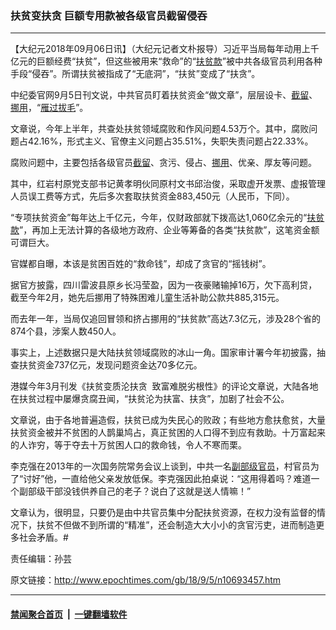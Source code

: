 ### 扶贫变扶贪 巨额专用款被各级官员截留侵吞
------------------------

<p>【大纪元2018年09月06日讯】（大纪元记者文朴报导）习近平当局每年动用上千亿元的巨额经费“扶贫”，但这些被用来“救命”的“<a href="http://www.epochtimes.com/gb/tag/%E6%89%B6%E8%B4%AB%E6%AC%BE.html">扶贫款</a>”被中共各级官员利用各种手段“侵吞”。所谓扶贫被指成了“无底洞”，“扶贫”变成了“扶贪”。</p>
<p>中纪委官网9月5日刊文说，中共官员盯着扶贫资金“做文章”，层层设卡、<a href="http://www.epochtimes.com/gb/tag/%E6%88%AA%E7%95%99.html">截留</a>、<a href="http://www.epochtimes.com/gb/tag/%E6%8C%AA%E7%94%A8.html">挪用</a>，“<a href="http://www.epochtimes.com/gb/tag/%E9%9B%81%E8%BF%87%E6%8B%94%E6%AF%9B.html">雁过拔毛</a>”。</p>
<p>文章说，今年上半年，共查处扶贫领域腐败和作风问题4.53万个。其中，腐败问题占42.16%，形式主义、官僚主义问题占35.51%，失职失责问题占22.33%。</p>
<p>腐败问题中，主要包括各级官员<a href="http://www.epochtimes.com/gb/tag/%E6%88%AA%E7%95%99.html">截留</a>、贪污、侵占、<a href="http://www.epochtimes.com/gb/tag/%E6%8C%AA%E7%94%A8.html">挪用</a>、优亲、厚友等问题。</p>
<p>其中，红岩村原党支部书记黄孝明伙同原村文书邱治俊，采取虚开发票、虚报管理人员误工费等方式，先后多次套取扶贫资金883,450元（人民币，下同）。</p>
<p>“专项扶贫资金”每年达上千亿元，今年，仅财政部就下拨高达1,060亿余元的“<a href="http://www.epochtimes.com/gb/tag/%E6%89%B6%E8%B4%AB%E6%AC%BE.html">扶贫款</a>”，再加上无法计算的各级地方政府、企业等筹备的各类“扶贫款”，这笔资金额可谓巨大。</p>
<p>官媒都自曝，本该是贫困百姓的“救命钱”，却成了贪官的“摇钱树”。</p>
<p>据官方披露，四川雷波县原乡长冯莹盈，因为一夜豪赌输掉16万，欠下高利贷，截至今年2月，她先后挪用了特殊困难儿童生活补助公款共885,315元。</p>
<p>而去年一年，当局仅追回冒领和挤占挪用的“扶贫款”高达7.3亿元，涉及28个省的874个县，涉案人数450人。</p>
<p>事实上，上述数据只是大陆扶贫领域腐败的冰山一角。国家审计署今年初披露，抽查扶贫资金737亿元，发现问题资金达70多亿元。</p>
<p>港媒今年3月刊发《扶贫变质沦扶贪  致富难脱劣根性》的评论文章说，大陆各地在扶贫过程中屡爆贪腐丑闻，“扶贫沦为扶富、扶贪”，加剧了社会不公。</p>
<p>文章说，由于各地普遍造假，扶贫已成为失民心的败政；有些地方愈扶愈贫，大量扶贫资金被并不贫困的人鹊巢鸠占，真正贫困的人口得不到应有救助。十万富起来的人诈穷，等于夺去十万贫困人口的救命钱，令人不寒而栗。</p>
<p>李克强在2013年的一次国务院常务会议上谈到，中共一名<a href="http://www.epochtimes.com/gb/tag/%E5%89%AF%E9%83%A8%E7%BA%A7%E5%AE%98%E5%91%98.html">副部级官员</a>，村官员为了“讨好”他，一直给他父亲发放低保。李克强因此拍桌说：“这用得着吗？难道一个副部级干部没钱供养自己的老子？说白了这就是送人情嘛！”</p>
<p>文章认为，很明显，只要仍是由中共官员集中分配扶贫资源，在权力没有监督的情况下，扶贫不但做不到所谓的“精准”，还会制造大大小小的贪官污吏，进而制造更多社会矛盾。#</p>
<p>责任编辑：孙芸</p>

原文链接：http://www.epochtimes.com/gb/18/9/5/n10693457.htm


------------------------
#### [禁闻聚合首页](https://github.com/gfw-breaker/banned-news/blob/master/README.md) &nbsp;|&nbsp;  [一键翻墙软件](https://github.com/gfw-breaker/nogfw/blob/master/README.md)